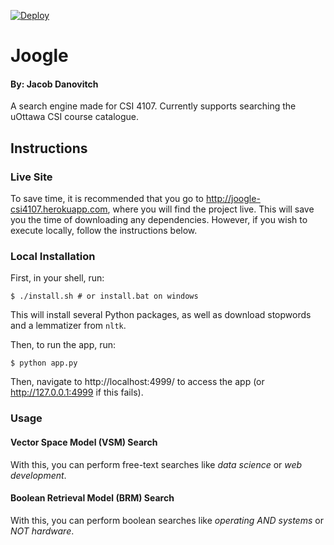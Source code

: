 [![Deploy](https://www.herokucdn.com/deploy/button.svg)](https://heroku.com/deploy)

# Joogle

#### By: Jacob Danovitch

A search engine made for CSI 4107. Currently supports searching the uOttawa CSI course catalogue.


## Instructions

### Live Site

To save time, it is recommended that you go to http://joogle-csi4107.herokuapp.com, where you will find the project live. This will save you the time of downloading any dependencies. However, if you wish to execute locally, follow the instructions below.

### Local Installation

First, in your shell, run:

```shell
$ ./install.sh # or install.bat on windows
```

This will install several Python packages, as well as download stopwords and a lemmatizer from `nltk`. 

Then, to run the app, run:

```shell
$ python app.py
```

Then, navigate to http://localhost:4999/ to access the app (or http://127.0.0.1:4999 if this fails).

### Usage

#### Vector Space Model (VSM) Search 

With this, you can perform free-text searches like *data science* or *web development*.

#### Boolean Retrieval Model (BRM) Search 

With this, you can perform boolean searches like *operating AND systems* or *NOT hardware*.

